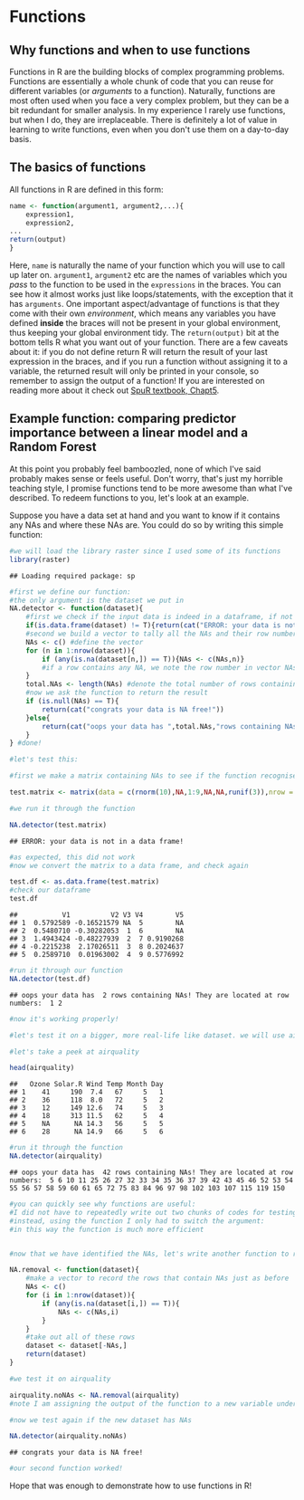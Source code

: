 Functions
================

Why functions and when to use functions
---------------------------------------

Functions in R are the building blocks of complex programming problems. Functions are essentially a whole chunk of code that you can reuse for different variables (or *arguments* to a function). Naturally, functions are most often used when you face a very complex problem, but they can be a bit redundant for smaller analysis. In my experience I rarely use functions, but when I do, they are irreplaceable. There is definitely a lot of value in learning to write functions, even when you don't use them on a day-to-day basis.

The basics of functions
-----------------------

All functions in R are defined in this form:

``` r
name <- function(argument1, argument2,...){
    expression1,
    expression2,
...
return(output)
}
```

Here, `name` is naturally the name of your function which you will use to call up later on. `argument1`, `argument2` etc are the names of variables which you *pass* to the function to be used in the `expressions` in the braces. You can see how it almost works just like loops/statements, with the exception that it has `arguments`. One important aspect/advantage of functions is that they come with their own *environment*, which means any variables you have defined **inside** the braces will not be present in your global environment, thus keeping your global environment tidy. The `return(output)` bit at the bottom tells R what you want out of your function. There are a few caveats about it: if you do not define return R will return the result of your last expression in the braces, and if you run a function without assigning it to a variable, the returned result will only be printed in your console, so remember to assign the output of a function! If you are interested on reading more about it check out [SpuR textbook, Chapt5](https://www-taylorfrancis-com.ezp.lib.unimelb.edu.au/books/9781420068740).

Example function: comparing predictor importance between a linear model and a Random Forest
-------------------------------------------------------------------------------------------

At this point you probably feel bamboozled, none of which I've said probably makes sense or feels useful. Don't worry, that's just my horrible teaching style, I promise functions tend to be more awesome than what I've described. To redeem functions to you, let's look at an example.

Suppose you have a data set at hand and you want to know if it contains any NAs and where these NAs are. You could do so by writing this simple function:

``` r
#we will load the library raster since I used some of its functions
library(raster)
```

    ## Loading required package: sp

``` r
#first we define our function: 
#the only argument is the dataset we put in
NA.detector <- function(dataset){
    #first we check if the input data is indeed in a dataframe, if not we will terminate the function
    if(is.data.frame(dataset) != T){return(cat("ERROR: your data is not in a data frame!"))}
    #second we build a vector to tally all the NAs and their row number
    NAs <- c() #define the vector
    for (n in 1:nrow(dataset)){
        if (any(is.na(dataset[n,]) == T)){NAs <- c(NAs,n)} 
        #if a row contains any NA, we note the row number in vector NAs
    }
    total.NAs <- length(NAs) #denote the total number of rows containing NAs
    #now we ask the function to return the result
    if (is.null(NAs) == T){
        return(cat("congrats your data is NA free!"))
    }else{
        return(cat("oops your data has ",total.NAs,"rows containing NAs! They are located at row numbers: ",NAs,"\n"))
    }
} #done!

#let's test this:

#first we make a matrix containing NAs to see if the function recognise that it is not in a dataframe

test.matrix <- matrix(data = c(rnorm(10),NA,1:9,NA,NA,runif(3)),nrow = 5, ncol = 5)

#we run it through the function

NA.detector(test.matrix)
```

    ## ERROR: your data is not in a data frame!

``` r
#as expected, this did not work
#now we convert the matrix to a data frame, and check again

test.df <- as.data.frame(test.matrix)
#check our dataframe
test.df
```

    ##           V1          V2 V3 V4        V5
    ## 1  0.5792589 -0.16521579 NA  5        NA
    ## 2  0.5480710 -0.30282053  1  6        NA
    ## 3  1.4943424 -0.48227939  2  7 0.9190268
    ## 4 -0.2215238  2.17026511  3  8 0.2024637
    ## 5  0.2589710  0.01963002  4  9 0.5776992

``` r
#run it through our function
NA.detector(test.df)
```

    ## oops your data has  2 rows containing NAs! They are located at row numbers:  1 2

``` r
#now it's working properly!

#let's test it on a bigger, more real-life like dataset. we will use airquality which is provided in R

#let's take a peek at airquality

head(airquality)
```

    ##   Ozone Solar.R Wind Temp Month Day
    ## 1    41     190  7.4   67     5   1
    ## 2    36     118  8.0   72     5   2
    ## 3    12     149 12.6   74     5   3
    ## 4    18     313 11.5   62     5   4
    ## 5    NA      NA 14.3   56     5   5
    ## 6    28      NA 14.9   66     5   6

``` r
#run it through the function
NA.detector(airquality)
```

    ## oops your data has  42 rows containing NAs! They are located at row numbers:  5 6 10 11 25 26 27 32 33 34 35 36 37 39 42 43 45 46 52 53 54 55 56 57 58 59 60 61 65 72 75 83 84 96 97 98 102 103 107 115 119 150

``` r
#you can quickly see why functions are useful: 
#I did not have to repeatedly write out two chunks of codes for testing two datasets
#instead, using the function I only had to switch the argument: 
#in this way the function is much more efficient


#now that we have identified the NAs, let's write another function to remove them:

NA.removal <- function(dataset){
    #make a vector to record the rows that contain NAs just as before
    NAs <- c()
    for (i in 1:nrow(dataset)){
        if (any(is.na(dataset[i,]) == T)){
            NAs <- c(NAs,i)
        }
    }
    #take out all of these rows
    dataset <- dataset[-NAs,]
    return(dataset)
}

#we test it on airquality

airquality.noNAs <- NA.removal(airquality) 
#note I am assigning the output of the function to a new variable under the name airquality.noNAs

#now we test again if the new dataset has NAs

NA.detector(airquality.noNAs)
```

    ## congrats your data is NA free!

``` r
#our second function worked!
```

Hope that was enough to demonstrate how to use functions in R!
